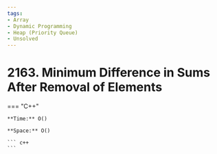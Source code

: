 ```yaml
---
tags:
- Array
- Dynamic Programming
- Heap (Priority Queue)
- Unsolved
---
```



# 2163. Minimum Difference in Sums After Removal of Elements

=== "C++"

    **Time:** O()

    **Space:** O()

    ``` c++
    ```